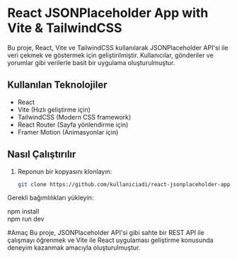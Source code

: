 # React JSONPlaceholder App with Vite & TailwindCSS

Bu proje, React, Vite ve TailwindCSS kullanılarak JSONPlaceholder API'si ile veri çekmek ve göstermek için geliştirilmiştir. Kullanıcılar, gönderiler ve yorumlar gibi verilerle basit bir uygulama oluşturulmuştur.

## Kullanılan Teknolojiler
- React
- Vite (Hızlı geliştirme için)
- TailwindCSS (Modern CSS framework)
- React Router (Sayfa yönlendirme için)
- Framer Motion (Animasyonlar için)

## Nasıl Çalıştırılır
1. Reponun bir kopyasını klonlayın:
   ```bash
   git clone https://github.com/kullaniciadi/react-jsonplaceholder-app.git

Gerekli bağımlılıkları yükleyin:

npm install     
npm run dev

#Amaç
Bu proje, JSONPlaceholder API'si gibi sahte bir REST API ile çalışmayı öğrenmek ve Vite ile React uygulaması geliştirme konusunda deneyim kazanmak amacıyla oluşturulmuştur.

